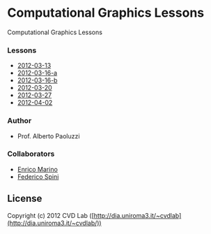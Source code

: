 # Computational Graphics Lessons

Computational Graphics Lessons

### Lessons

- [2012-03-13](https://github.com/cvd-lab/cg-lessons/blob/master/lessons/2012-03-13/2012-03-13.pdf)
- [2012-03-16-a](https://github.com/cvd-lab/cg-lessons/blob/master/lessons/2012-03-16-a/2012-03-16-a.pdf)
- [2012-03-16-b](https://github.com/cvd-lab/cg-lessons/blob/master/lessons/2012-03-16-b/2012-03-16-b.pdf)
- [2012-03-20](https://github.com/cvd-lab/cg-lessons/blob/master/lessons/2012-03-20/2012-03-20.pdf)
- [2012-03-27](https://github.com/cvd-lab/cg-lessons/blob/master/lessons/2012-03-27/2012-03-27.pdf)
- [2012-04-02](https://github.com/cvd-lab/cg-lessons/blob/master/lessons/2012-04-02/2012-04-02.js)

### Author

- Prof. Alberto Paoluzzi

### Collaborators

- [Enrico Marino](http://onirame.no.de)
- [Federico Spini](http://spini.no.de)

## License

Copyright (c) 2012 CVD Lab ([http://dia.uniroma3.it/~cvdlab](http://dia.uniroma3.it/~cvdlab/))